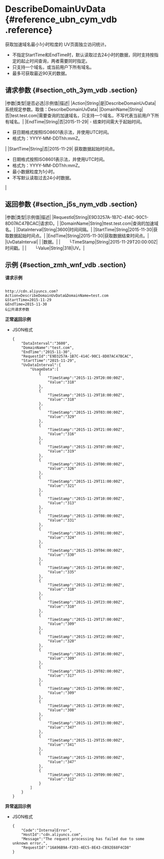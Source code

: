 # DescribeDomainUvData {#reference_ubn_cym_vdb .reference}

获取加速域名最小1小时粒度的 UV页面独立访问统计。

-   不指定StartTime和EndTime时，默认读取过去24小时的数据，同时支持按指定的起止时间查询，两者需要同时指定。
-   只支持一个域名，或当前用户下所有域名。
-   最多可获取最近90天的数据。

## 请求参数 {#section_oth_3ym_vdb .section}

|参数|类型|是否必选|示例值|描述|
|Action|String|是|DescribeDomainUvData|系统规定参数。取值：DescribeDomainUvData|
|DomainName|String|否|test.test.com|需要查询的加速域名，只支持一个域名，不写代表当前用户下所有域名。|
|EndTime|String|否|2015-11-29| -   结束时间需大于起始时间。
-   获日期格式按照ISO8601表示法，并使用UTC时间。
-   格式为：YYYY-MM-DDThh:mmZ。

 |
|StartTime|String|否|2015-11-29| 获取数据起始时间点。

 -   日期格式按照ISO8601表示法，并使用UTC时间。
-   格式为：YYYY-MM-DDThh:mmZ。
-   最小数据粒度为1小时。
-   不写默认读取过去24小时数据。

 |

## 返回参数 {#section_j5s_nym_vdb .section}

|参数|类型|示例值|描述|
|RequestId|String|E9D3257A-1B7C-414C-90C1-8D07AC47BCAC|请求ID。|
|DomainName|String|ttest.test.com|查询的加速域名。|
|DataInterval|String|3600|时间间隔。|
|StartTime|String|2015-11-30|获取数据起始时间点。|
|EndTime|String|2015-11-30|获取数据结束时间点。|
|UvDataInterval| | |数据。|
|  └TimeStamp|String|2015-11-29T20:00:00Z|时间戳。|
|  └Value|String|318|UV。|

## 示例 {#section_zmh_wnf_vdb .section}

**请求示例**

```

http://cdn.aliyuncs.com?Action=DescribeDomainUvData&DomainName=test.com
&StartTime=2015-11-29
&EndTime=2015-11-30
&公共请求参数
```

**正常返回示例**

-   JSON格式

    ```
    {
        "DataInterval":"3600",
        "DomainName":"test.com",
        "EndTime":"2015-11-30",
        "RequestId":"E9D3257A-1B7C-414C-90C1-8D07AC47BCAC",
        "StartTime":"2015-11-29",
        "UvDataInterval":{
            "UsageData":[
                {
                    "TimeStamp":"2015-11-29T20:00:00Z",
                    "Value":"318"
                },
                {
                    "TimeStamp":"2015-11-29T18:00:00Z",
                    "Value":"318"
                },
                {
                    "TimeStamp":"2015-11-29T03:00:00Z",
                    "Value":"329"
                },
                {
                    "TimeStamp":"2015-11-29T21:00:00Z",
                    "Value":"316"
                },
                {
                    "TimeStamp":"2015-11-29T07:00:00Z",
                    "Value":"319"
                },
                {
                    "TimeStamp":"2015-11-29T00:00:00Z",
                    "Value":"326"
                },
                {
                    "TimeStamp":"2015-11-29T11:00:00Z",
                    "Value":"321"
                },
                {
                    "TimeStamp":"2015-11-29T10:00:00Z",
                    "Value":"313"
                },
                {
                    "TimeStamp":"2015-11-29T08:00:00Z",
                    "Value":"331"
                },
                {
                    "TimeStamp":"2015-11-29T01:00:00Z",
                    "Value":"324"
                },
                {
                    "TimeStamp":"2015-11-29T04:00:00Z",
                    "Value":"330"
                },
                {
                    "TimeStamp":"2015-11-29T14:00:00Z",
                    "Value":"335"
                },
                {
                    "TimeStamp":"2015-11-29T12:00:00Z",
                    "Value":"318"
                },
                {
                    "TimeStamp":"2015-11-29T23:00:00Z",
                    "Value":"310"
                },
                {
                    "TimeStamp":"2015-11-29T17:00:00Z",
                    "Value":"309"
                },
                {
                    "TimeStamp":"2015-11-29T22:00:00Z",
                    "Value":"320"
                },
                {
                    "TimeStamp":"2015-11-29T16:00:00Z",
                    "Value":"309"
                },
                {
                    "TimeStamp":"2015-11-29T02:00:00Z",
                    "Value":"317"
                },
                {
                    "TimeStamp":"2015-11-29T06:00:00Z",
                    "Value":"309"
                },
                {
                    "TimeStamp":"2015-11-29T19:00:00Z",
                    "Value":"308"
                },
                {
                    "TimeStamp":"2015-11-29T13:00:00Z",
                    "Value":"347"
                },
                {
                    "TimeStamp":"2015-11-29T15:00:00Z",
                    "Value":"341"
                },
                {
                    "TimeStamp":"2015-11-29T05:00:00Z",
                    "Value":"347"
                },
                {
                    "TimeStamp":"2015-11-29T09:00:00Z",
                    "Value":"312"
                }
            ]
        }
    }
    ```


**异常返回示例**

-   JSON格式

    ```
    {
        "Code":"InternalError",
        "HostId":"cdn.aliyuncs.com",
        "Message":"The request processing has failed due to some unknown error.",
        "RequestId":"16A96B9A-F203-4EC5-8E43-CB92E68F4CD8"
    }
    ```


